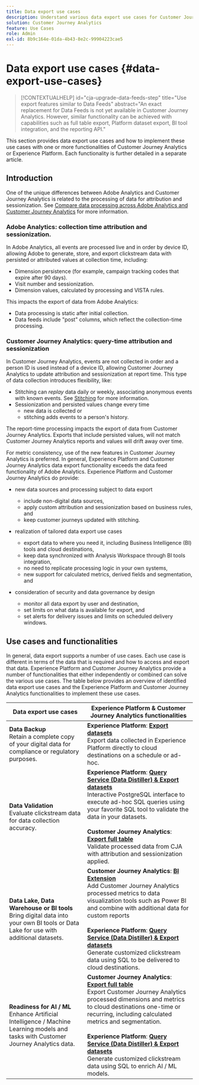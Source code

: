 ```yaml
---
title: Data export use cases
description: Understand various data export use cases for Customer Journey Analytics
solution: Customer Journey Analytics
feature: Use Cases
role: Admin
exl-id: 8b9c164e-01da-4b43-8e2c-99904223cae5
---
```

# Data export use cases {#data-export-use-cases}

<!-- This contextual help is for the upgrade checklist -->

<!-- markdownlint-disable MD034 -->

>[!CONTEXTUALHELP]
>id="cja-upgrade-data-feeds-step"
>title="Use export features similar to Data Feeds"
>abstract="An exact replacement for Data Feeds is not yet available in Customer Journey Analytics. However, similar functionality can be achieved with capabilities such as full table export, Platform dataset export, BI tool integration, and the reporting API."

<!-- markdownlint-enable MD034 -->

This section provides data export use cases and how to implement these use cases with one or more functionalities of Customer Journey Analytics or Experience Platform. Each functionality is further detailed in a separate article.

## Introduction

One of the unique differences between Adobe Analytics and Customer Journey Analytics is related to the processing of data for attribution and sessionization. See [Compare data processing across Adobe Analytics and Customer Journey Analytics](/help/getting-started/aa-vs-cja/data-processing-comparisons.md) for more information.

### Adobe Analytics: collection time attribution and sessionization.

In Adobe Analytics, all events are processed live and in order by device ID, allowing Adobe to generate, store, and export clickstream data with persisted or attributed values at collection time, including:

* Dimension persistence (for example, campaign tracking codes that expire after 90 days).
* Visit number and sessionization.
* Dimension values, calculated by processing and VISTA rules.
  
This impacts the export of data from Adobe Analytics:

* Data processing is static after initial collection.
* Data feeds include "post" columns, which reflect the collection-time processing.
  

### Customer Journey Analytics: query-time attribution and sessionization

In Customer Journey Analytics, events are not collected in order and a person ID is used instead of a device ID, allowing Customer Journey Analytics to update attribution and sessionization at report time. This type of data collection introduces flexibility, like:

* Stitching can _replay_ data daily or weekly, associating anonymous events with known events. See [Stitching](../../stitching/overview.md) for more information.
* Sessionization and persisted values change every time
  * new data is collected or 
  * stitching adds events to a person's history.

The report-time processing impacts the export of data from Customer Journey Analytics. Exports that include persisted values, will not match Customer Journey Analytics reports and values will drift away over time.

For metric consistency, use of the new features in Customer Journey Analytics is preferred. In general, Experience Platform and Customer Journey Analytics data export functionality exceeds the data feed functionality of Adobe Analytics. Experience Platform and Customer Journey Analytics do provide:

* new data sources and processing subject to data export

  * include non-digital data sources,
  * apply custom attribution and sessionization based on business rules, and
  * keep customer journeys updated with stitching.

* realization of tailored data export use cases

  * export data to where you need it, including Business Intelligence (BI) tools and cloud destinations,
  * keep data synchronized with Analysis Workspace through BI tools integration,
  * no need to replicate processing logic in your own systems,
  * new support for calculated metrics, derived fields and segmentation, and

* consideration of security and data governance by design

  * monitor all data export by user and destination,
  * set limits on what data is available for export, and
  * set alerts for delivery issues and limits on scheduled delivery windows.


## Use cases and functionalities

In general, data export supports a number of use cases. Each use case is different in terms of the data that is required and how to access and export that data. Experience Platform and Customer Journey Analytics provide a number of functionalities that either independently or combined can solve the various use cases. The table below provides an overview of identified data export use cases and the Experience Platform and Customer Journey Analytics functionalities to implement these use cases.  

| Data export use cases | Experience Platform & Customer Journey Analytics functionalities |
|---|---|
| **Data Backup**<br/>Retain a complete copy of your digital data for compliance or regulatory purposes. | **Experience Platform**: [**Export datasets**](export-datasets.md)<br/>Export data collected in Experience Platform directly to cloud destinations on a schedule or ad-hoc.|
| **Data Validation**<br/>Evaluate clickstream data for data collection accuracy. | **Experience Platform**: [**Query Service (Data Distiller) & Export datasets**](queryservice-export-datasets.md)<br/> Interactive PostgreSQL interface to execute ad-hoc SQL queries using your favorite SQL tool to validate the data in your datasets.<br/><br/>**Customer Journey Analytics**: [**Export full table**](export-full-table.md)<br/>Validate processed data from CJA with attribution and sessionization applied. |
| **Data Lake, Data Warehouse or BI tools**<br/>Bring digital data into your own BI tools or Data Lake for use with additional datasets. | **Customer Journey Analytics**: [**BI Extension**](bi-extension.md)<br/>Add Customer Journey Analytics processed metrics to data visualization tools such as Power BI and combine with additional data for custom reports<br/><br/>**Experience Platform**: [**Query Service (Data Distiller) & Export datasets**](queryservice-export-datasets.md)<br>Generate customized clickstream data using SQL to be delivered to cloud destinations. |
| **Readiness for AI / ML**<br/>Enhance Artificial Intelligence / Machine Learning models and tasks with Customer Journey Analytics data. | **Customer Journey Analytics**: [**Export full table**](export-full-table.md)<br/>Export Customer Journey Analytics processed dimensions and metrics to cloud destinations one-time or recurring, including calculated metrics and segmentation.<br/><br/>**Experience Platform**: [**Query Service (Data Distiller) & Export datasets**](queryservice-export-datasets.md)<br/>Generate customized clickstream data using SQL to enrich AI / ML models. |
